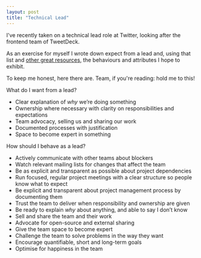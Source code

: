 ```yaml
---
layout: post
title: "Technical Lead"
---
```


I've recently taken on a technical lead role at Twitter, looking after the frontend team of TweetDeck.

As an exercise for myself I wrote down expect from a lead and, using that list and [other great resources](/2016/06/03/frontend-reading-list.html#professional-practice), the behaviours and attributes I hope to exhibit.

To keep me honest, here there are. Team, if you're reading: hold me to this!

What do I want from a lead?

- Clear explanation of *why* we’re doing something
- Ownership where necessary with clarity on responsibilities and expectations
- Team advocacy, selling us and sharing our work
- Documented processes with justification
- Space to become expert in something

How should I behave as a lead?

- Actively communicate with other teams about blockers
- Watch relevant mailing lists for changes that affect the team
- Be as explicit and transparent as possible about project dependencies
- Run focused, regular project meetings with a clear structure so people know what to expect
- Be explicit and transparent about project management process by documenting them
- Trust the team to deliver when responsibility and ownership are given
- Be ready to explain *why* about anything, and able to say I don’t know
- Sell and share the team and their work
- Advocate for open-source and external sharing
- Give the team space to become expert
- Challenge the team to solve problems in the way they want
- Encourage quantifiable, short and long-term goals
- Optimise for happiness in the team

